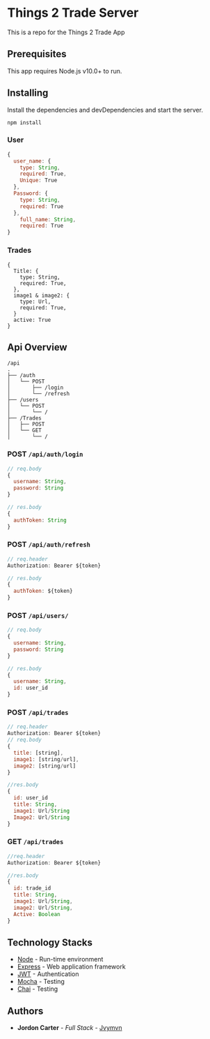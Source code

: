 # Things 2 Trade Server

This is a repo for the Things 2 Trade App

## Prerequisites

This app requires Node.js v10.0+ to run.

## Installing
Install the dependencies and devDependencies and start the server.

```
npm install
```

### User

```js
{
  user_name: {
    type: String,
    required: True,
    Unique: True
  },
  Password: {
    type: String,
    required: True
  },
    full_name: String,
    required: True
}
```

### Trades

```
{
  Title: {
    type: String,
    required: True,
  },
  image1 & image2: {
    type: Url,
    required: True,
  }
  active: True
}
```

## Api Overview

```
/api
.
├── /auth
│   └── POST
│       ├── /login
│       └── /refresh
├── /users
│   └── POST
│       └── /
├── /Trades
│   ├── POST
│   └── GET
│       └── /
```

### POST `/api/auth/login`

```js
// req.body
{
  username: String,
  password: String
}

// res.body
{
  authToken: String
}
```

### POST `/api/auth/refresh`

```js
// req.header
Authorization: Bearer ${token}

// res.body
{
  authToken: ${token}
}
```

### POST `/api/users/`

```js
// req.body
{
  username: String,
  password: String
}

// res.body
{
  username: String,
  id: user_id
}
```

### POST `/api/trades`

```js
// req.header
Authorization: Bearer ${token}
// req.body
{
  title: [string],
  image1: [string/url],
  image2: [string/url]
}

//res.body
{
  id: user_id
  title: String,
  image1: Url/String
  Image2: Url/String
}
```

### GET `/api/trades`

```js
//req.header
Authorization: Bearer ${token}

//res.body
{
  id: trade_id
  title: String,
  image1: Url/String,
  image2: Url/String,
  Active: Boolean
}
```

## Technology Stacks
* [Node](https://nodejs.org/en/) - Run-time environment
* [Express](https://expressjs.com/) - Web application framework
* [JWT](https://jwt.io/) - Authentication
* [Mocha](https://mochajs.org/) - Testing 
* [Chai](https://www.chaijs.com/) - Testing

## Authors

* **Jordon Carter** - *Full Stack* - [Jvymvn](https://github.com/Jvymvn)
